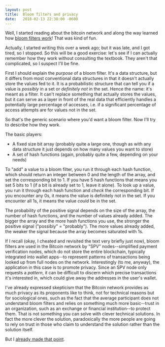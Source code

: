 ```yaml
---
layout: post
title:  Bloom filters and privacy
date:   2018-02-13 22:38:00 -0600
---
```

Well, I started reading about the bitcoin network and along the way learned how [bloom filters work][bloom-filters]! That was kind of fun.

Actually, I started writing this over a week ago; but it was late, and I got tired, so I stopped. So this will be a good exercise: let's see if I can actually remember how they work without consulting the textbook. They aren't that complicated, so I suspect I'll be fine.

First I should explain the *purpose* of a bloom filter. It's a data structure, but it differs from most conventional data structures in that it doesn't actually store the values fed to it. It is a probabilistic structure that can tell you if a value is *possibly* in a set or *definitely not* in the set. Hence the name: it's meant as a filter. It can't replace something that actually stores the values, but it can serve as a layer in front of the real data that efficiently handles a potentially large percentage of accesses, i.e. if a significant percentage of access attempts are for values not in the set.

So that's the generic scenario where you'd want a bloom filter. Now I'll try to describe how they work.

The basic players:

- A fixed size bit array (probably quite a large one, though as with any data structure it just depends on how many values you want to store)
- A set of hash functions (again, probably quite a few, depending on your needs)

To "add" a value to a bloom filter, you run it through each hash function, which should return an integer between 0 and the length of the array, and set the corresponding bit to 1. If you have 5 hash functions that means you set 5 bits to 1 (if a bit is already set to 1, leave it alone). To look up a value, you run it through each hash function and *check* the corresponding bit. If you encounter any 0s, it means the value is definitely not in the set. If you encounter all 1s, it means the value *could* be in the set.

The probability of the positive signal depends on the size of the array, the number of hash functions, and the number of values already added. The bigger the array and the more hash functions you use, the stronger the positive signal ("possibly" = "probably"). The more values already added, the weaker the signal because the array becomes saturated with 1s.

If I recall (okay, I cheated and revisited the text very briefly just now), bloom filters are used in the Bitcoin network by "SPV" nodes--simplified payment verification nodes, which do not store the entire blockchain, typically integrated into wallet apps--to represent patterns of transactions being looked up from full nodes on the network. Interestingly (to me, anyway), the application in this case is to promote privacy. Since an SPV node only requests a *pattern*, it can be difficult to discern which precise transactions it's interested in, which could give away the addresses in the user's wallet.

I've already expressed skepticism that the Bitcoin network provides as much privacy as its proponents like to think, not for technical reasons but for sociological ones, such as the fact that the average participant does not understand bloom filters and relies on something much more basic--trust in an organization, such as an exchange or financial institution--to protect them. That is not something you can solve with clever technical solutions. In fact the more clever the solution, paradoxically the more people are going to rely on trust in those who claim to understand the solution rather than the solution itself.

But I [already made that point][paradox].

[bloom-filters]: https://github.com/bitcoinbook/bitcoinbook/blob/a6a9f92/ch08.asciidoc#bloom-filters
[paradox]: {{'/2018/01/22/systems-that-require-sophisticated-users.html'|relative_url}}
